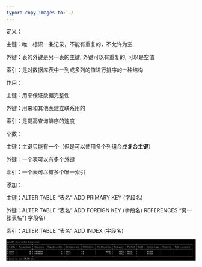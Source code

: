 ```yaml
---
typora-copy-images-to: ./
---
```


定义：

主键：唯一标识一条记录，不能有重复的，不允许为空

外键：表的外键是另一表的主键, 外键可以有重复的, 可以是空值

索引：是对数据库表中一列或多列的值进行排序的一种结构

作用：

主键：用来保证数据完整性

外键：用来和其他表建立联系用的

索引：是提高查询排序的速度

个数：

主键：主键只能有一个（但是可以使用多个列组合成**复合主键**）

外键：一个表可以有多个外键

索引：一个表可以有多个唯一索引

添加：

主键：ALTER TABLE “表名” ADD PRIMARY KEY (字段名)

外键：ALTER TABLE “表名” ADD FOREIGN KEY (字段名) REFERENCES “另一张表名”( 字段名)

索引：ALTER TABLE “表名” ADD INDEX (字段名)

![1533619434283](1533619434283.png)